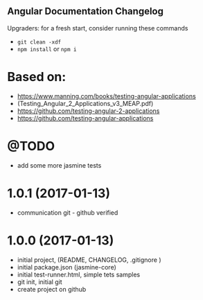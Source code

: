 ## Angular Documentation Changelog
Upgraders: for a fresh start, consider running these commands 
* `git clean -xdf` 
* `npm install` or `npm i`

<a name="Based on"></a>
# Based on:
* https://www.manning.com/books/testing-angular-applications
* (Testing_Angular_2_Applications_v3_MEAP.pdf)
* https://github.com/testing-angular-2-applications
* https://github.com/testing-angular-applications

<a name="TO DO"></a>
# @TODO
* add some more jasmine tests

<a name="1.0.1"></a>
# 1.0.1 (2017-01-13)
* communication git - github verified

<a name="1.0.0"></a>
# 1.0.0 (2017-01-13)
* initial project, (README, CHANGELOG, .gitignore )
* initial package.json (jasmine-core)
* initial test-runner.html, simple tets samples
* git init, initial git
* create project on github